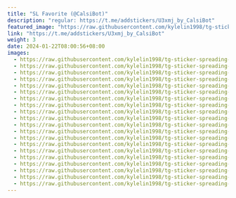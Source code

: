 ```yaml
---
title: "SL Favorite (@CalsiBot)"
description: "regular: https://t.me/addstickers/U3xmj_by_CalsiBot"
featured_image: "https://raw.githubusercontent.com/kylelin1998/tg-sticker-spreading-worldwide-images/main/img/28a73c44-d5d6-48d1-aacb-a61488ae01dd.jpg"
link: "https://t.me/addstickers/U3xmj_by_CalsiBot"
weight: 3
date: 2024-01-22T08:00:56+08:00
images:
  - https://raw.githubusercontent.com/kylelin1998/tg-sticker-spreading-worldwide-images/main/img/28a73c44-d5d6-48d1-aacb-a61488ae01dd.jpg
  - https://raw.githubusercontent.com/kylelin1998/tg-sticker-spreading-worldwide-images/main/img/3e96cb9c-024d-45b7-9a11-dcb5b04399bd.jpg
  - https://raw.githubusercontent.com/kylelin1998/tg-sticker-spreading-worldwide-images/main/img/f07ff80a-3497-4bbe-806d-7837b9fa0854.jpg
  - https://raw.githubusercontent.com/kylelin1998/tg-sticker-spreading-worldwide-images/main/img/f6a15fed-f2ef-4bc7-af8d-7de591cfd05c.jpg
  - https://raw.githubusercontent.com/kylelin1998/tg-sticker-spreading-worldwide-images/main/img/c3652455-bd76-419c-b0c9-9659aadf48d0.jpg
  - https://raw.githubusercontent.com/kylelin1998/tg-sticker-spreading-worldwide-images/main/img/85299415-5326-4985-966c-eb121185c3e1.jpg
  - https://raw.githubusercontent.com/kylelin1998/tg-sticker-spreading-worldwide-images/main/img/6f5eda83-8201-4a36-a3d2-15c3246a8616.jpg
  - https://raw.githubusercontent.com/kylelin1998/tg-sticker-spreading-worldwide-images/main/img/70340805-db11-4371-b0ee-a152cf4333c6.jpg
  - https://raw.githubusercontent.com/kylelin1998/tg-sticker-spreading-worldwide-images/main/img/b0f0f1e0-bd1c-421a-9b9b-8774172b1ddc.jpg
  - https://raw.githubusercontent.com/kylelin1998/tg-sticker-spreading-worldwide-images/main/img/b3a88c48-b368-4925-9282-33ec24816439.jpg
  - https://raw.githubusercontent.com/kylelin1998/tg-sticker-spreading-worldwide-images/main/img/9e0964a2-913d-4dad-b601-006b4e1bf318.jpg
  - https://raw.githubusercontent.com/kylelin1998/tg-sticker-spreading-worldwide-images/main/img/0bd002de-8b1a-445b-bed3-6cda9330e1db.jpg
  - https://raw.githubusercontent.com/kylelin1998/tg-sticker-spreading-worldwide-images/main/img/f2e0fbe0-6e74-499b-a121-21a9d856dfa3.jpg
  - https://raw.githubusercontent.com/kylelin1998/tg-sticker-spreading-worldwide-images/main/img/e8cf34c1-425b-4898-93b9-08b7478886b7.jpg
  - https://raw.githubusercontent.com/kylelin1998/tg-sticker-spreading-worldwide-images/main/img/9a574335-e924-494a-9125-63f7da625c64.jpg
  - https://raw.githubusercontent.com/kylelin1998/tg-sticker-spreading-worldwide-images/main/img/05452339-3673-412d-96df-f6888d5e47ae.jpg
  - https://raw.githubusercontent.com/kylelin1998/tg-sticker-spreading-worldwide-images/main/img/95902a15-b07c-4a43-a203-5090dd6f37a3.jpg
  - https://raw.githubusercontent.com/kylelin1998/tg-sticker-spreading-worldwide-images/main/img/e6d82192-b794-4e21-80d2-6e227f1ee4ac.jpg
  - https://raw.githubusercontent.com/kylelin1998/tg-sticker-spreading-worldwide-images/main/img/aec4bdae-5ebe-44ae-92d4-06930bc7a4ed.jpg
  - https://raw.githubusercontent.com/kylelin1998/tg-sticker-spreading-worldwide-images/main/img/03d4f0a8-33c3-4ca7-89f8-157848275000.jpg
---
```

